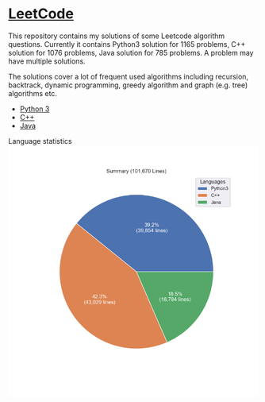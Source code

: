 # [LeetCode](https://leetcode.com/)

This repository contains my solutions of some Leetcode algorithm questions.
Currently it contains Python3 solution for 1165 problems, C++ solution for 1076 problems, Java solution for 785 problems.
A problem may have multiple solutions.

The solutions cover a lot of frequent used algorithms including recursion, backtrack, dynamic programming, greedy algorithm and graph (e.g. tree) algorithms etc.

* [Python 3](python3.md)
* [C++](cpp.md)
* [Java](java.md)

Language statistics
![summary](images/pie.png)
